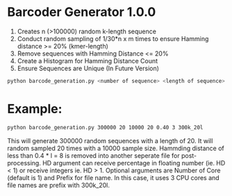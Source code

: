 # Barcoder Generator 1.0.0

1. Creates n (>100000) random k-length sequence 
2. Conduct random sampling of 1/30*n x m times to ensure Hamming distance >= 20% (kmer-length)
3. Remove sequences with Hamming Distance <= 20%
4. Create a Histogram for Hamming Distance Count
5. Ensure Sequences are Unique (In Future Version)

```bash
python barcode_generation.py <number of sequence> <length of sequence> <sample size> <number of sampling> <Minimum Hamming Distance> <Number of Core> <Prefix for File names>
```

 # Example:
```bash
python barcode_generation.py 300000 20 10000 20 0.40 3 300k_20l
```

This will generate 300000 random sequences with a length of 20. It will random sampled 20 times with a 10000 sample size. Hammding distance of less than 0.4 * l = 8 is removed into another seperate file for post-processing. HD argument can receive percentage in floating number (ie. HD < 1) or receive integers ie. HD > 1. Optional arguments are Number of Core (default is 1) and Prefix for file name. In this case, it uses 3 CPU cores and file names are prefix with 300k_20l.
